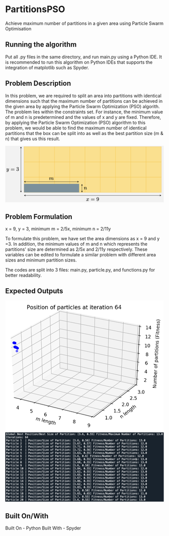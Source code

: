 # PartitionsPSO
Achieve maximum number of partitions in a given area using Particle Swarm Optimisation

## Running the algorithm
Put all .py files in the same directory, and run main.py using a Python IDE.
It is recommended to run this algorithm on Python IDEs that supports the integration of matplotlib such as Spyder.

## Problem Description
In this problem, we are required to split an area into partitions with identical dimensions such that the maximum number of partitions can be achieved in the given area by applying the Particle Swarm Optimization (PSO) algorith. The problem lies within the constraints set. For instance, the minimum value of m and n is predetermined and the values of x and y are fixed. Therefore, by applying the Particle Swarm Optimization (PSO) algorithm to this problem, we would be able to find the maximum number of identical partitions that the box can be split into as well as the best partition size (m & n) that gives us this result.

![Problem_Description](resources/Problem_Description.png)

## Problem Formulation
x = 9, y = 3, minimum m = 2/5x, minimum n = 2/11y

To formulate this problem, we have set the area dimensions as x = 9 and y =3. In addition, the minimum values of m and n which represents the partitions' size are determined as 2/5x and 2/11y respectively. These variables can be edited to formulate a similar problem with different area sizes and minimum partition sizes.

The codes are split into 3 files: main.py, particle.py, and functions.py for better readability.

## Expected Outputs

![Expected_Output1](resources/Expected_Output1.png)
![Expected_Output2](resources/Expected_Output2.png)

## Built On/With
Built On - Python
Built With - Spyder
